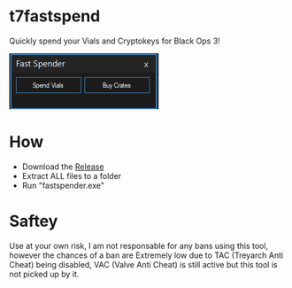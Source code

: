 # t7fastspend
Quickly spend your Vials and Cryptokeys for Black Ops 3!

![Alt text](https://github.com/ssnob/t7fastspend/blob/main/fast%20spender.png?raw=true)

# How
* Download the [Release](https://github.com/ssnob/t7fastspend/releases/download/v1/Fast.Spender.zip)
* Extract ALL files to a folder
* Run "fastspender.exe"

# Saftey
Use at your own risk, I am not responsable for any bans using this tool, however the chances of a ban are Extremely low due to TAC (Treyarch Anti Cheat) being disabled, VAC (Valve Anti Cheat) is still active but this tool is not picked up by it.
